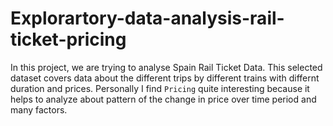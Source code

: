 # Explorartory-data-analysis-rail-ticket-pricing
In this project, we are trying to analyse Spain Rail Ticket Data. This selected dataset covers data about the different trips by different trains with differnt duration and prices.  Personally I find `Pricing` quite interesting because it helps to analyze about pattern of the change in price over time period and many factors.
